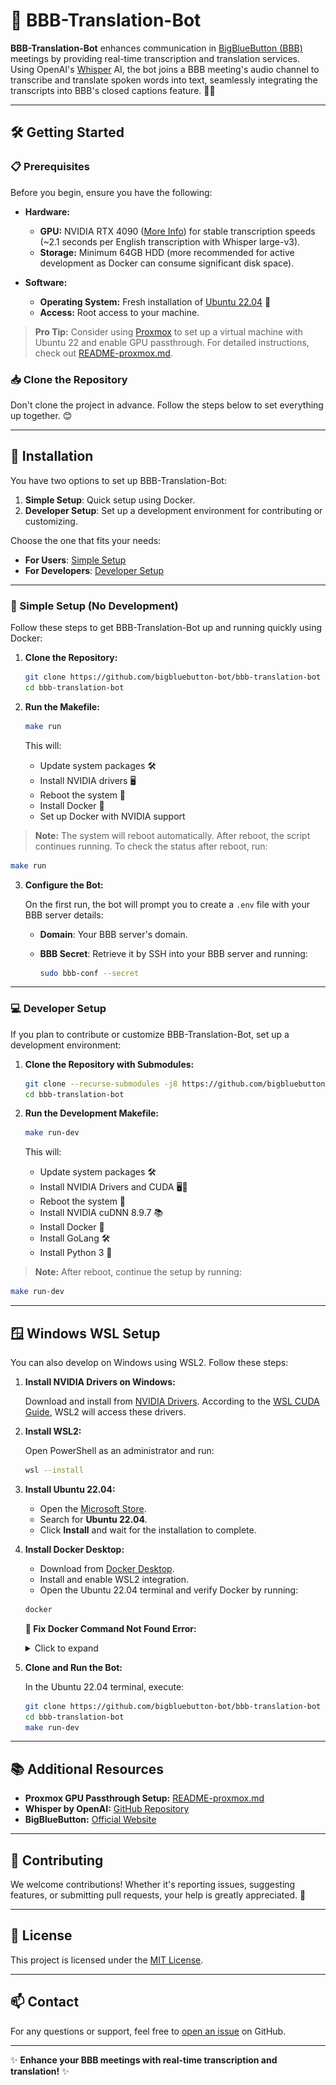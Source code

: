 # 🚀 BBB-Translation-Bot

**BBB-Translation-Bot** enhances communication in [BigBlueButton (BBB)](https://bigbluebutton.org/) meetings by providing real-time transcription and translation services. Using OpenAI's [Whisper](https://github.com/openai/whisper) AI, the bot joins a BBB meeting's audio channel to transcribe and translate spoken words into text, seamlessly integrating the transcripts into BBB's closed captions feature. 📝🌐

---

## 🛠️ Getting Started

### 📋 Prerequisites

Before you begin, ensure you have the following:

- **Hardware:**
  - **GPU:** NVIDIA RTX 4090 ([More Info](https://www.nvidia.com/de-de/geforce/graphics-cards/40-series/rtx-4090/)) for stable transcription speeds (~2.1 seconds per English transcription with Whisper large-v3).
  - **Storage:** Minimum 64GB HDD (more recommended for active development as Docker can consume significant disk space).

- **Software:**
  - **Operating System:** Fresh installation of [Ubuntu 22.04](https://releases.ubuntu.com/jammy/) 🐧
  - **Access:** Root access to your machine.

> **Pro Tip:** Consider using [Proxmox](https://www.proxmox.com/) to set up a virtual machine with Ubuntu 22 and enable GPU passthrough. For detailed instructions, check out [README-proxmox.md](README-proxmox.md).

### 📥 Clone the Repository

Don't clone the project in advance. Follow the steps below to set everything up together. 😊

---

## 🔧 Installation

You have two options to set up BBB-Translation-Bot:

1. **Simple Setup**: Quick setup using Docker.
2. **Developer Setup**: Set up a development environment for contributing or customizing.

Choose the one that fits your needs:

- **For Users**: [Simple Setup](#simple-setup-no-dev)
- **For Developers**: [Developer Setup](#developer-setup)

---

### 🚀 Simple Setup (No Development)

Follow these steps to get BBB-Translation-Bot up and running quickly using Docker:

1. **Clone the Repository:**

    ```bash
    git clone https://github.com/bigbluebutton-bot/bbb-translation-bot
    cd bbb-translation-bot
    ```

2. **Run the Makefile:**

    ```bash
    make run
    ```

    This will:

    - Update system packages 🛠️
    - Install NVIDIA drivers 🖥️
    - Reboot the system 🔄
    - Install Docker 🐳
    - Set up Docker with NVIDIA support

> **Note:** The system will reboot automatically. After reboot, the script continues running. To check the status after reboot, run:

```bash
make run
```

3. **Configure the Bot:**

    On the first run, the bot will prompt you to create a `.env` file with your BBB server details:

    - **Domain**: Your BBB server's domain.
    - **BBB Secret**: Retrieve it by SSH into your BBB server and running:

        ```bash
        sudo bbb-conf --secret
        ```

---

### 💻 Developer Setup

If you plan to contribute or customize BBB-Translation-Bot, set up a development environment:

1. **Clone the Repository with Submodules:**

    ```bash
    git clone --recurse-submodules -j8 https://github.com/bigbluebutton-bot/bbb-translation-bot
    cd bbb-translation-bot
    ```

2. **Run the Development Makefile:**

    ```bash
    make run-dev
    ```

    This will:

    - Update system packages 🛠️
    - Install NVIDIA Drivers and CUDA 🖥️💾
    - Reboot the system 🔄
    - Install NVIDIA cuDNN 8.9.7 📚
    - Install Docker 🐳
    - Install GoLang 🛠️
    - Install Python 3 🐍

> **Note:** After reboot, continue the setup by running:

```bash
make run-dev
```

---

## 🪟 Windows WSL Setup

You can also develop on Windows using WSL2. Follow these steps:

1. **Install NVIDIA Drivers on Windows:**

    Download and install from [NVIDIA Drivers](https://www.nvidia.com/en-us/drivers/). According to the [WSL CUDA Guide](https://docs.nvidia.com/cuda/wsl-user-guide/index.html#getting-started-with-cuda-on-wsl), WSL2 will access these drivers.

2. **Install WSL2:**

    Open PowerShell as an administrator and run:

    ```bash
    wsl --install
    ```

3. **Install Ubuntu 22.04:**

    - Open the [Microsoft Store](https://apps.microsoft.com/detail/9pn20msr04dw).
    - Search for **Ubuntu 22.04**.
    - Click **Install** and wait for the installation to complete.

4. **Install Docker Desktop:**

    - Download from [Docker Desktop](https://www.docker.com/products/docker-desktop).
    - Install and enable WSL2 integration.
    - Open the Ubuntu 22.04 terminal and verify Docker by running:

    ```bash
    docker
    ```

    **🔧 Fix Docker Command Not Found Error:**

    <details>
      <summary>Click to expand</summary>

      If you encounter:

      ```bash
      $ docker
      The command 'docker' could not be found in this WSL 2 distro.
      We recommend activating WSL integration in Docker Desktop settings.

      For details, visit:
      https://docs.docker.com/go/wsl2/
      ```

      **Solution:**

      - Open Docker Desktop.
      - Go to **Settings** > **Resources** > **WSL Integration**.
      - Enable integration for **Ubuntu22**.

      ![Enable Docker in WSL](docs/imgs/enable-docker-in-wsl.png)

      *Thanks to [this post](https://stackoverflow.com/questions/63497928/ubuntu-wsl-with-docker-could-not-be-found) for the solution.*
    </details>

5. **Clone and Run the Bot:**

    In the Ubuntu 22.04 terminal, execute:

    ```bash
    git clone https://github.com/bigbluebutton-bot/bbb-translation-bot
    cd bbb-translation-bot
    make run-dev
    ```

---

## 📚 Additional Resources

- **Proxmox GPU Passthrough Setup:** [README-proxmox.md](README-proxmox.md)
- **Whisper by OpenAI:** [GitHub Repository](https://github.com/openai/whisper)
- **BigBlueButton:** [Official Website](https://bigbluebutton.org/)

---

## 🙏 Contributing

We welcome contributions! Whether it's reporting issues, suggesting features, or submitting pull requests, your help is greatly appreciated. 🤝

---

## 📝 License

This project is licensed under the [MIT License](LICENSE).

---

## 📫 Contact

For any questions or support, feel free to [open an issue](https://github.com/bigbluebutton-bot/bbb-translation-bot/issues) on GitHub.

---

✨ **Enhance your BBB meetings with real-time transcription and translation!** ✨